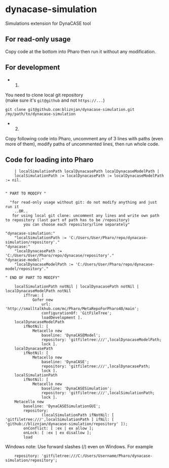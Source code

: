 # dynacase-simulation
Simulations extension for DynaCASE tool

## For read-only usage
Copy code at the bottom into Pharo then run it without any modification.
## For development
- 1)
You need to clone local git repository  
(make sure it's `git@github` and not `https://...`)
```
git clone git@github.com:bliznjan/dynacase-simulation.git /my/path/to/dynacase-simulation
```

- 2)
Copy following code into Pharo, uncomment any of 3 lines with paths (even more of them), modify paths of uncommented lines, then run whole code.

## Code for loading into Pharo
```
	| localSimulationPath localDynacasePath localDynacaseModelPath |
	localSimulationPath := localDynacasePath := localDynacaseModelPath := nil.


" PART TO MODIFY "

  "for read-only usage without git: do not modify anything and just run it
    ..OR..
   for using local git clone: uncomment any lines and write own path to repository (last part of path has to be /repository)
	    you can choose each repository/line separately"
	
"dynacase-simulation:"
	"localSimulationPath := 'C:/Users/User/Pharo/repo/dynacase-simulation/repository'."
"dynacase:"
	"localDynacasePath := 'C:/Users/User/Pharo/repo/dynacase/repository'."
"dynacase-model:"
	"localDynacaseModelPath := 'C:/Users/User/Pharo/repo/dynacase-model/repository'."
		
" END OF PART TO MODIFY"		
		
	localSimulationPath notNil | localDynacasePath notNil | localDynacaseModelPath notNil
		ifTrue: [ 
			Gofer new
				url: 'http://smalltalkhub.com/mc/Pharo/MetaRepoForPharo40/main';
				configurationOf: 'GitFileTree';
				loadDevelopment ].
	localDynacaseModelPath
		ifNotNil: [ 
			Metacello new
				baseline: 'DynaCASEModel';
				repository: 'gitfiletree:///',localDynacaseModelPath;
				lock ].
	localDynacasePath
		ifNotNil: [ 
			Metacello new
				baseline: 'DynaCASE';
				repository: 'gitfiletree:///',localDynacasePath;
				lock ].
	localSimulationPath
		ifNotNil: [ 
			Metacello new
				baseline: 'DynaCASESimulation';
				repository: 'gitfiletree:///',localSimulationPath;
				lock ].
	Metacello new
		baseline: 'DynaCASESimulationGUI';
		repository:
				(localSimulationPath ifNotNil: [ 'gitfiletree:///',localSimulationPath ] ifNil: [ 'github://bliznjan/dynacase-simulation/repository' ]);
		onConflict: [ :ex | ex allow ];
		onLock: [ :ex | ex disallow ];
		load
```

Windows note: Use forward slashes (/) even on Windows. For example
```
    repository: 'gitfiletree:///C:/Users/Username/Pharo/dynacase-simulation/repository';
```
